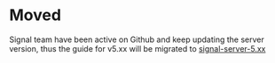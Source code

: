 # Moved
Signal team have been active on Github and keep updating the server version, thus the guide for v5.xx will be migrated to [signal-server-5.xx](../signal-server-5.xx/) 